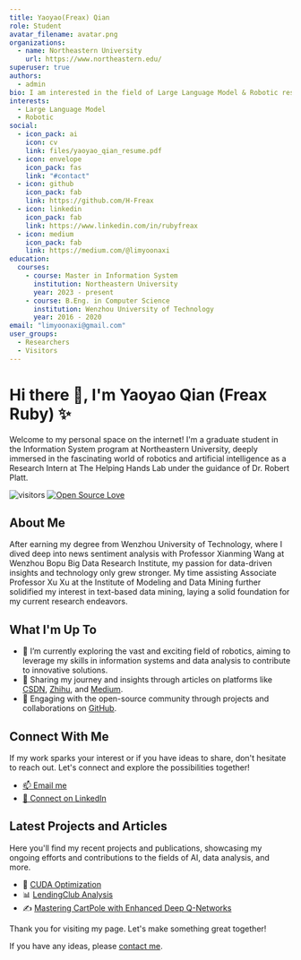 ```yaml
---
title: Yaoyao(Freax) Qian
role: Student
avatar_filename: avatar.png
organizations:
  - name: Northeastern University
    url: https://www.northeastern.edu/
superuser: true
authors:
  - admin
bio: I am interested in the field of Large Language Model & Robotic research.
interests:
  - Large Language Model
  - Robotic
social:
  - icon_pack: ai
    icon: cv
    link: files/yaoyao_qian_resume.pdf
  - icon: envelope
    icon_pack: fas
    link: "#contact"
  - icon: github
    icon_pack: fab
    link: https://github.com/H-Freax
  - icon: linkedin
    icon_pack: fab
    link: https://www.linkedin.com/in/rubyfreax
  - icon: medium
    icon_pack: fab
    link: https://medium.com/@limyoonaxi
education:
  courses:
    - course: Master in Information System
      institution: Northeastern University
      year: 2023 - present
    - course: B.Eng. in Computer Science
      institution: Wenzhou University of Technology
      year: 2016 - 2020
email: "limyoonaxi@gmail.com"
user_groups:
  - Researchers
  - Visitors
---
```


# Hi there 👋, I'm Yaoyao Qian (Freax Ruby) ✨

Welcome to my personal space on the internet! I'm a graduate student in the Information System program at Northeastern University, deeply immersed in the fascinating world of robotics and artificial intelligence as a Research Intern at The Helping Hands Lab under the guidance of Dr. Robert Platt.

![visitors](https://visitor-badge.laobi.icu/badge?page_id=H-Freax.H-Freax)
[![Open Source Love](https://badges.frapsoft.com/os/v1/open-source.svg?v=102)](https://github.com/H-Freax)

## About Me

After earning my degree from Wenzhou University of Technology, where I dived deep into news sentiment analysis with Professor Xianming Wang at Wenzhou Bopu Big Data Research Institute, my passion for data-driven insights and technology only grew stronger. My time assisting Associate Professor Xu Xu at the Institute of Modeling and Data Mining further solidified my interest in text-based data mining, laying a solid foundation for my current research endeavors.

## What I'm Up To

- 🌱 I’m currently exploring the vast and exciting field of robotics, aiming to leverage my skills in information systems and data analysis to contribute to innovative solutions.
- 📝 Sharing my journey and insights through articles on platforms like [CSDN](https://blog.csdn.net/qq_38155541), [Zhihu](https://www.zhihu.com/people/freax-23/posts), and [Medium](https://medium.com/@limyoonaxi).
- 🚀 Engaging with the open-source community through projects and collaborations on [GitHub](https://github.com/H-Freax).

## Connect With Me

If my work sparks your interest or if you have ideas to share, don't hesitate to reach out. Let's connect and explore the possibilities together!

- [📫 Email me](mailto:limyoonaxi@gmail.com)
- [💼 Connect on LinkedIn](https://www.linkedin.com/in/rubyfreax)

## Latest Projects and Articles

Here you'll find my recent projects and publications, showcasing my ongoing efforts and contributions to the fields of AI, data analysis, and more.

- 🌟 [CUDA Optimization](https://github.com/H-Freax/CUDA_optimization)
- 📊 [LendingClub Analysis](https://github.com/H-Freax/lendingclub_analyse)
- ✍️ [Mastering CartPole with Enhanced Deep Q-Networks](https://medium.com/@limyoonaxi/mastering-cartpole-with-enhanced-deep-q-networks-an-in-depth-guide-to-equivariant-models-f7600d6118a4)

Thank you for visiting my page. Let's make something great together!

If you have any ideas, please [contact me](#contact).
